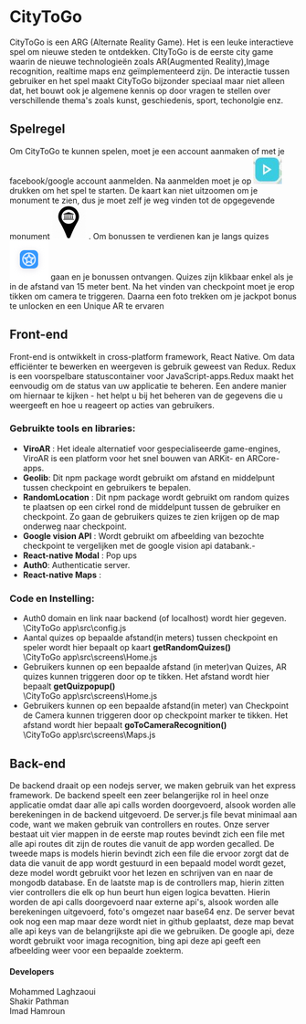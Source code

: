 # CityToGo

CityToGo is een ARG (Alternate Reality Game). Het is een leuke interactieve spel om nieuwe steden te ontdekken. CItyToGo is de eerste city game waarin de nieuwe technologieën zoals AR(Augmented Reality),Image recognition, realtime maps enz geïmplementeerd zijn. De interactie tussen gebruiker en het spel maakt CityToGo bijzonder speciaal maar niet alleen dat, het bouwt ook je algemene kennis op door vragen te stellen over verschillende thema's zoals kunst, geschiedenis, sport, techonolgie enz. 

## Spelregel

Om CityToGo te kunnen spelen, moet je een account aanmaken of met je facebook/google account aanmelden. Na aanmelden moet je op ![start](https://github.com/AP-Elektronica-ICT/CA1819-CityToGo/blob/master/CityToGo%20app/src/assets/Start.png) drukken om het spel te starten.
De kaart kan niet uitzoomen om je monument te zien, dus je moet zelf je weg vinden tot de opgegevende monument  ![checkpoint](https://github.com/AP-Elektronica-ICT/CA1819-CityToGo/blob/master/CityToGo%20app/src/assets/icons/rsz_check.png) . Om bonussen te verdienen kan je langs quizes  ![quiz](https://github.com/AP-Elektronica-ICT/CA1819-CityToGo/blob/master/CityToGo%20app/src/assets/icons/Group4.png) gaan en je bonussen ontvangen. Quizes zijn klikbaar enkel als je in de afstand van 15 meter bent.  Na het vinden van checkpoint moet je erop tikken om camera te triggeren. Daarna een foto  trekken om je jackpot bonus te unlocken  en een Unique AR te ervaren

## Front-end
Front-end is ontwikkelt in cross-platform framework, React Native. Om data efficiënter te bewerken en weergeven is gebruik geweest van Redux. Redux is een voorspelbare statuscontainer voor JavaScript-apps.Redux maakt het eenvoudig om de status van uw applicatie te beheren. Een andere manier om hiernaar te kijken - het helpt u bij het beheren van de gegevens die u weergeeft en hoe u reageert op acties van gebruikers.

### Gebruikte tools en libraries:

- **ViroAR**  : Het ideale alternatief voor gespecialiseerde game-engines, ViroAR is een platform voor het snel bouwen van ARKit- en ARCore-apps.
- **Geolib**: Dit npm package wordt gebruikt om afstand en middelpunt  tussen checkpoint en gebruikers te bepalen.
- **RandomLocation** : Dit npm package wordt gebruikt om random quizes te plaatsen op een cirkel rond de middelpunt tussen de gebruiker en checkpoint. Zo gaan de gebruikers quizes te zien krijgen op de map onderweg naar checkpoint.
- **Google vision API** : Wordt gebruikt om afbeelding van bezochte checkpoint te vergelijken met de google vision api databank.- 
- **React-native Modal** : Pop ups
- **Auth0**: Authenticatie server.
- **React-native Maps** : 

### Code en Instelling:

- Auth0 domain en link naar backend (of localhost) wordt hier gegeven. <br />
\CityToGo app\src\config.js
- Aantal quizes op  bepaalde afstand(in meters) tussen checkpoint en speler wordt hier bepaalt op kaart **getRandomQuizes()** <br />
\CityToGo app\src\screens\Home.js
- Gebruikers kunnen op een bepaalde afstand (in meter)van Quizes, AR quizes kunnen triggeren door op  te tikken. Het afstand wordt hier bepaalt **getQuizpopup()**  <br />
\CityToGo app\src\screens\Home.js
- Gebruikers kunnen op een bepaalde afstand(in meter) van Checkpoint de Camera kunnen triggeren door op checkpoint marker te tikken. Het afstand wordt hier bepaalt **goToCameraRecognition()**  <br />
\CityToGo app\src\screens\Maps.js

## Back-end
De backend draait op een nodejs server, we maken gebruik van het express framework. De backend speelt een zeer belangerijke rol in heel onze applicatie omdat daar alle api calls worden doorgevoerd, alsook worden alle berekeningen in de backend uitgevoerd.
De server.js file bevat minimaal aan code, want we maken gebruik van controllers en routes. Onze server bestaat uit vier mappen in de eerste map routes bevindt zich een file met alle api routes dit zijn de routes die vanuit de app worden gecalled. De tweede maps is models hierin bevindt zich een file die ervoor zorgt dat de data die vanuit de app wordt gestuurd in een bepaald model wordt gezet, deze model wordt gebruikt voor het lezen en schrijven van en naar de mongodb database. En de laatste map is de controllers map, hierin zitten vier controllers die elk op hun beurt hun eigen logica bevatten. Hierin worden de api calls doorgevoerd naar externe api's, alsook worden alle berekeningen uitgevoerd, foto's omgezet naar base64 enz. De server bevat ook nog een map maar deze wordt niet in github geplaatst, deze map bevat alle api keys van de belangrijkste api die we gebruiken. De google api, deze wordt gebruikt voor imaga recognition, bing api deze api geeft een afbeelding weer voor een bepaalde zoekterm. 

#### Developers
Mohammed Laghzaoui<br />
Shakir Pathman<br />
Imad Hamroun<br />
